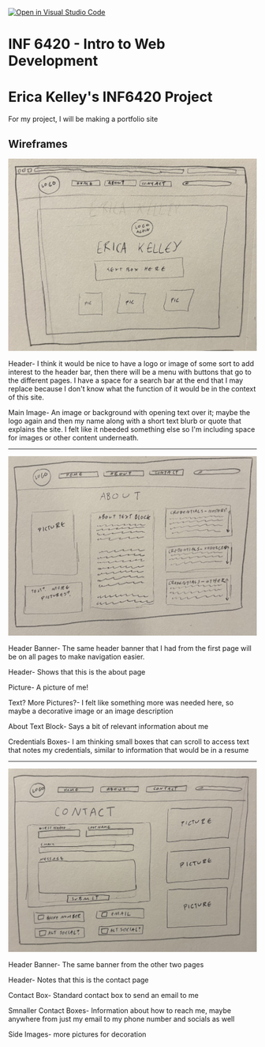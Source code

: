 [![Open in Visual Studio Code](https://classroom.github.com/assets/open-in-vscode-2e0aaae1b6195c2367325f4f02e2d04e9abb55f0b24a779b69b11b9e10269abc.svg)](https://classroom.github.com/online_ide?assignment_repo_id=17673666&assignment_repo_type=AssignmentRepo)
# INF 6420 - Intro to Web Development
# Erica Kelley's INF6420 Project

For my project, I will be making a portfolio site

## Wireframes

![6420 Wireframe Home Page.jpeg](<Wireframes/6240 Wireframe Home Page.jpg>)

Header- I think it would be nice to have a logo or image of some sort to add interest to the header bar, then there will be a menu with buttons that go to the different pages. I have a space for a search bar at the end that I may replace because I don't know what the function of it would be in the context of this site.

Main Image- An image or background with opening text over it; maybe the logo again and then my name along with a short text blurb or quote that explains the site. I felt like it nbeeded something else so I'm including space for images or other content underneath.

---

![6420 Wireframe About Page](<Wireframes/6420 Wireframe About Page.jpg>)

Header Banner- The same header banner that I had from the first page will be on all pages to make navigation easier.

Header- Shows that this is the about page

Picture- A picture of me!

Text? More Pictures?- I felt like something more was needed here, so maybe a decorative image or an image description

About Text Block- Says a bit of relevant information about me

Credentials Boxes- I am thinking small boxes that can scroll to access text that notes my credentials, similar to information that would be in a resume

---

![6420 Wireframe Contact Page](<Wireframes/6420 Wireframe Contact Page.jpg>)

Header Banner- The same banner from the other two pages

Header- Notes that this is the contact page

Contact Box- Standard contact box to send an email to me

Smnaller Contact Boxes- Information about how to reach me, maybe anywhere from just my email to my phone number and socials as well

Side Images- more pictures for decoration

